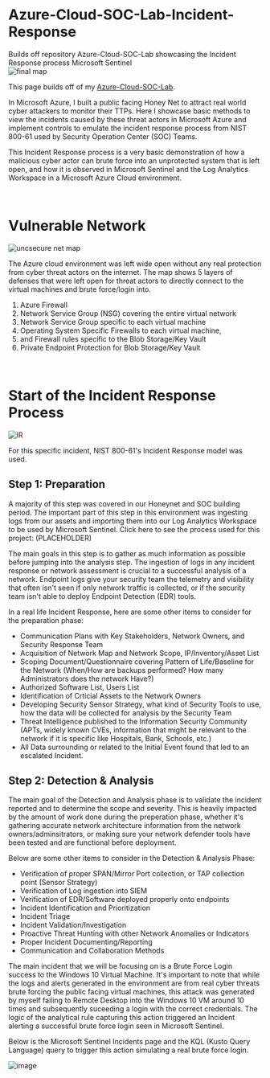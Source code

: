 # Azure-Cloud-SOC-Lab-Incident-Response

Builds off repository Azure-Cloud-SOC-Lab showcasing the Incident Response process Microsoft Sentinel  
![final map](https://github.com/gervguerrero/Azure-Cloud-SOC-Lab-Incident-Response/assets/140366635/c1ef655b-4ebf-4b86-b7d7-3060246645a6)

This page builds off of my [Azure-Cloud-SOC-Lab](https://github.com/gervguerrero/Azure-Cloud-SOC-Lab/tree/main). 

In Microsoft Azure, I built a public facing Honey Net to attract real world cyber attackers to monitor their TTPs. Here I showcase basic methods to view the incidents caused by these threat actors in Microsoft Azure and implement controls to emulate the incident response process from NIST 800-61 used by Security Operation Center (SOC) Teams. 

This Incident Response process is a very basic demonstration of how a malicious cyber actor can brute force into an unprotected system that is left open, and how it is observed in Microsoft Sentinel and the Log Analytics Workspace in a Microsoft Azure Cloud environment. 

<br/> 


# Vulnerable Network 
![uncsecure net map](https://github.com/gervguerrero/Azure-Cloud-SOC-Lab-Incident-Response/assets/140366635/97549972-f13c-445c-9719-38f30ecf44ae)

The Azure cloud environment was left wide open without any real protection from cyber threat actors on the internet. The map shows  5 layers of defenses that were left open for threat actors to directly connect to the virtual machines and brute force/login into.

1. Azure Firewall
2. Network Service Group (NSG) covering the entire virtual network
3. Network Service Group specific to each virtual machine
4. Operating System Specific Firewalls to each virtual machine,
5. and Firewall rules specific to the Blob Storage/Key Vault
6. Private Endpoint Protection for Blob Storage/Key Vault
   
<br/> 

# Start of the Incident Response Process 
![IR](https://github.com/gervguerrero/Azure-Cloud-SOC-Lab-Incident-Response/assets/140366635/fdbc811a-f5bd-469b-9091-5dff69e0bf47)

For this specific incident, NIST 800-61's Incident Response model was used. 

## Step 1: Preparation

A majority of this step was covered in our Honeynet and SOC building period. The important part of this step in this environment was ingesting logs from our assets and importing them into our Log Analytics Workspace to be used by Microsoft Sentinel.
Click here to see the process used for this project: (PLACEHOLDER)

The main goals in this step is to gather as much information as possible before jumping into the analysis step. The ingestion of logs in any incident response or network assessment is crucial to a successful analysis of a network. Endpoint logs give your security team the telemetry and visibility that often isn't seen if only network traffic is collected, or if the security team isn't able to deploy Endpoint Detection (EDR) tools. 

In a real life Incident Response, here are some other items to consider for the preparation phase:

- Communication Plans with Key Stakeholders, Network Owners, and Security Response Team
- Acquisition of Network Map and Network Scope, IP/Inventory/Asset List
- Scoping Document/Questionnaire covering Pattern of Life/Baseline for the Network (When/How are backups performed? How many Administrators does the network Have?)
- Authorized Software List, Users List
- Identification of Crticial Assets to the Network Owners
- Developing Security Sensor Strategy, what kind of Security Tools to use, how the data will be collected for analysis by the Security Team 
- Threat Intelligence published to the Information Security Community (APTs, widely known CVEs, information that might be relevant to the network if it is specific like Hospitals, Bank, Schools, etc.)
- All Data surrounding or related to the Initial Event found that led to an escalated Incident. 


## Step 2: Detection & Analysis 

The main goal of the Detection and Analysis phase is to validate the incident reported and to determine the scope and severity. This is heavily impacted by the amount of work done during the preperation phase, whether it's gathering accurate network architecture information from the network owners/adminsitrators, or making sure your network defender tools have been tested and are functional before deployment. 

Below are some other items to consider in the Detection & Analysis Phase:  

- Verification of proper SPAN/Mirror Port collection, or TAP collection point (Sensor Strategy)
- Verification of Log ingestion into SIEM
- Verification of EDR/Software deployed properly onto endpoints
- Incident Identification and Prioritization
- Incident Triage
- Incident Validation/Investigation
- Proactive Threat Hunting with other Network Anomalies or Indicators
- Proper Incident Documenting/Reporting
- Communication and Collaboration Methods

The main incident that we will be focusing on is a Brute Force Login success to the Windows 10 Virtual Machine. It's important to note that while the logs and alerts generated in the environment are from real cyber threats brute forcing the public facing virtual machines, this attack was generated by myself failing to Remote Desktop into the Windows 10 VM around 10 times and subsequently suceeding a login with the correct credentials. The logic of the analytical rule capturing this action triggered an Incident alerting a successful brute force login seen in Microsoft Sentinel. 

Below is the Microsoft Sentinel Incidents page and the KQL (Kusto Query Language) query to trigger this action simulating a real brute force login. 

![image](https://github.com/gervguerrero/Azure-Cloud-SOC-Lab-Incident-Response/assets/140366635/5300957f-3357-4488-94ac-3c666a3344b6)


